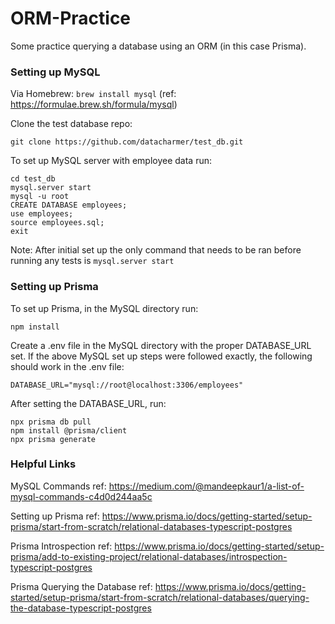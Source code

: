 # ORM-Practice
Some practice querying a database using an ORM (in this case Prisma).

### Setting up MySQL

Via Homebrew: `brew install mysql` (ref: https://formulae.brew.sh/formula/mysql)

Clone the test database repo:
```
git clone https://github.com/datacharmer/test_db.git
```

To set up MySQL server with employee data run:
```
cd test_db
mysql.server start
mysql -u root
CREATE DATABASE employees;
use employees;
source employees.sql;
exit
```
Note: After initial set up the only command that needs to be ran before running any tests is `mysql.server start`

### Setting up Prisma

To set up Prisma, in the MySQL directory run:
```
npm install
```

Create a .env file in the MySQL directory with the proper DATABASE_URL set. If the above MySQL set up steps were followed exactly, the following should work in the .env file:
```
DATABASE_URL="mysql://root@localhost:3306/employees"
```

After setting the DATABASE_URL, run:
```
npx prisma db pull
npm install @prisma/client
npx prisma generate
```

### Helpful Links

MySQL Commands ref: https://medium.com/@mandeepkaur1/a-list-of-mysql-commands-c4d0d244aa5c

Setting up Prisma ref: https://www.prisma.io/docs/getting-started/setup-prisma/start-from-scratch/relational-databases-typescript-postgres

Prisma Introspection ref: https://www.prisma.io/docs/getting-started/setup-prisma/add-to-existing-project/relational-databases/introspection-typescript-postgres

Prisma Querying the Database ref: https://www.prisma.io/docs/getting-started/setup-prisma/start-from-scratch/relational-databases/querying-the-database-typescript-postgres
